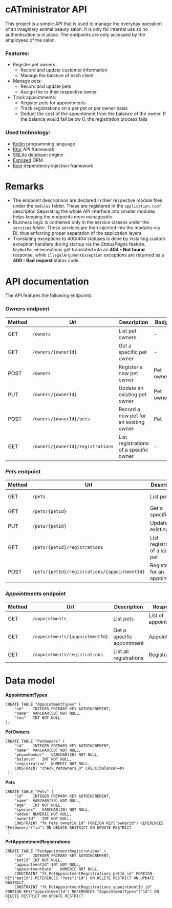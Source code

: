 # cATministrator API

This project is a simple API that is used to manage the everyday operation of an imaginary animal beauty salon. It is only for internal 
use so no authentication is in place. The endpoints are only accessed by the employees of the salon. 

### Features:
* Register pet owners:
    * Record and update customer information
    * Manage the balance of each client
* Manage pets:
    * Record and update pets
    * Assign the to their respective owner
* Track appointments: 
    * Register pets for appointments
    * Track registrations on a per pet or per owner basis
    * Deduct the cost of the appointment from the balance of the owner. If the balance would fall below 0, the registration
    process fails

### Used technology:
* [Kotlin](https://kotlinlang.org/) programming language
* [Ktor](https://ktor.io/) API framework
* [SQLite](https://www.sqlite.org/index.html) database engine
* [Exposed](https://github.com/JetBrains/Exposed) ORM
* [Koin](https://insert-koin.io/) dependency injection framework

# Remarks
* The endpoint descriptions are declared in their respective module files under the `modules` folder. These are registered
in the `application.conf` descriptor. Separating the whole API interface into smaller modules helps keeping the endpoints
more manageable.
* Business logic is contained only in the service classes under the `services` folder. These services are then injected
into the modules via DI, thus enforcing proper separation of the application layers.
* Translating exceptions to 400/404 statuses is done by installing custom exception handlers during startup via the _StatusPages_ 
feature. `KeyNotFound` exceptions get translated into an **404 - Not found** response, while `IllegalArgumentException` 
exceptions are returned as a **400 - Bad request** status code. 

# API documentation
The API features the following endpoints:

### _Owners_ endpoint
| Method | Url | Description | Body | Response |
| --- | --- | --- | --- | --- | 
| GET | `/owners` | List pet owners | - | List of pet owners |
| GET | `/owners/{ownerId}` | Get a specific pet owner | - | Pet owner |
| POST | `/owners` | Register a new pet owner | Pet owner | ID |
| PUT | `/owners/{ownerId}` | Update an existing pet owner | Pet owner | - |
| POST | `/owners/{ownerId}/pets` | Record a new pet for an existing owner | Pet | ID |
| GET | `/owners/{ownerId}/registrations` | List registrations of a specific owner | - | List of registrations |
### _Pets_ endpoint
| Method | Url | Description | Body | Response | 
| --- | --- | --- | --- | --- | 
| GET | `/pets` | List pets | - | List of pets | 
| GET | `/pets/{petId}` | Get a specific pet | - | Pet | 
| PUT | `/pets/{petId}` | Update an existing pet | Pet | - | 
| GET | `/pets/{petId}/registrations` | List registrations of a specific pet | List of registrations | - | 
| POST | `/pets/{petId}/registrations/{appointmentId}` | Register pet for an appointment | Date of the appointment | - | 
### _Appointments_ endpoint
| Method | Url | Description | Response | 
| --- | --- | --- | ---  | 
| GET | `/appointments` | List pets | List of appointments |
| GET | `/appointments/{appointmentId}` | Get a specific appointment | Appointment |
| GET | `/appointments/registrations` | List all registrations | Registrations |

# Data model
**AppointmentTypes**
```sqlite
CREATE TABLE "AppointmentTypes" (
    "id"	INTEGER PRIMARY KEY AUTOINCREMENT,
    "name"	VARCHAR(50) NOT NULL,
    "fee"	INT NOT NULL
);
```
**PetOwners**
```sqlite
CREATE TABLE "PetOwners" (
    "id"	INTEGER PRIMARY KEY AUTOINCREMENT,
    "name"	VARCHAR(50) NOT NULL,
    "phoneNumber"	VARCHAR(20) NOT NULL,
    "balance"	INT NOT NULL,
    "registration"	NUMERIC NOT NULL,
    CONSTRAINT "check_PetOwners_0" CHECK(balance>=0)
 );
```
**Pets**
```sqlite
CREATE TABLE "Pets" (
    "id"	INTEGER PRIMARY KEY AUTOINCREMENT,
    "name"	VARCHAR(50) NOT NULL,
    "age"	INT NOT NULL,
    "species"	VARCHAR(20) NOT NULL,
    "added"	NUMERIC NOT NULL,
    "ownerId"	INT NOT NULL,
    CONSTRAINT "fk_Pets_ownerId_id" FOREIGN KEY("ownerId") REFERENCES "PetOwners"("id") ON DELETE RESTRICT ON UPDATE RESTRICT
 );
```
**PetAppointmentRegistrations**
```sqlite
CREATE TABLE "PetAppointmentRegistrations" (
    "id"	INTEGER PRIMARY KEY AUTOINCREMENT,
    "petId"	INT NOT NULL,
    "appointmentId"	INT NOT NULL,
    "appointmentDate"	NUMERIC NOT NULL,
    CONSTRAINT "fk_PetAppointmentRegistrations_petId_id" FOREIGN KEY("petId") REFERENCES "Pets"("id") ON DELETE RESTRICT ON UPDATE RESTRICT,
    CONSTRAINT "fk_PetAppointmentRegistrations_appointmentId_id" FOREIGN KEY("appointmentId") REFERENCES "AppointmentTypes"("id") ON DELETE RESTRICT ON UPDATE RESTRICT
 );
```

